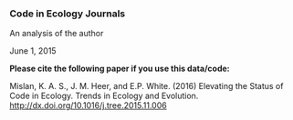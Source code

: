 ### Code in Ecology Journals

An analysis of the author


June 1, 2015

**Please cite the following paper if you use this data/code:**

Mislan, K. A. S., J. M. Heer, and E.P. White. (2016)  Elevating the Status of Code in Ecology. Trends in Ecology and Evolution. [http://dx.doi.org/10.1016/j.tree.2015.11.006 ](http://dx.doi.org/10.1016/j.tree.2015.11.006 )
